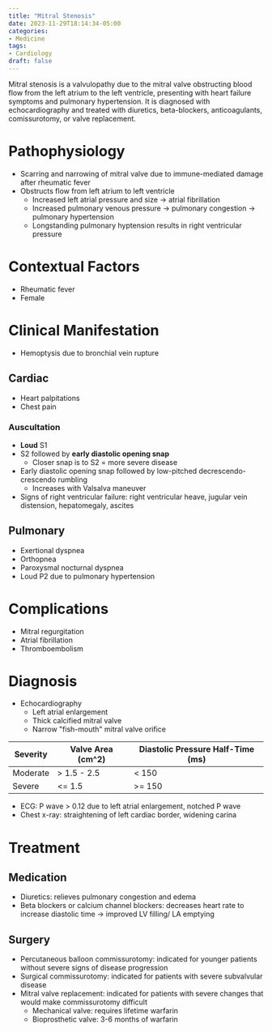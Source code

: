 ```yaml
---
title: "Mitral Stenosis"
date: 2023-11-29T18:14:34-05:00
categories:
- Medicine
tags:
- Cardiology
draft: false
---
```

Mitral stenosis is a valvulopathy due to the mitral valve obstructing blood flow from the left atrium to the left ventricle, presenting with heart failure symptoms and pulmonary hypertension. It is diagnosed with echocardiography and treated with diuretics, beta-blockers, anticoagulants, comissurotomy, or valve replacement.

<!--more-->
# Pathophysiology
- Scarring and narrowing of mitral valve due to immune-mediated damage after rheumatic fever
- Obstructs flow from left atrium to left ventricle
  - Increased left atrial pressure and size -> atrial fibrillation
  - Increased pulmonary venous pressure -> pulmonary congestion -> pulmonary hypertension
  - Longstanding pulmonary hyptension results in right ventricular pressure

# Contextual Factors
- Rheumatic fever
- Female

# Clinical Manifestation
- Hemoptysis due to bronchial vein rupture

## Cardiac
- Heart palpitations
- Chest pain

### Auscultation
- **Loud** S1
- S2 followed by **early diastolic opening snap**
  - Closer snap is to S2 = more severe disease
- Early diastolic opening snap followed by low-pitched decrescendo-crescendo rumbling
  - Increases with Valsalva maneuver
- Signs of right ventricular failure: right ventricular heave, jugular vein distension, hepatomegaly, ascites

## Pulmonary
- Exertional dyspnea
- Orthopnea
- Paroxysmal nocturnal dyspnea
- Loud P2 due to pulmonary hypertension

# Complications
- Mitral regurgitation
- Atrial fibrillation
- Thromboembolism

# Diagnosis
- Echocardiography
  - Left atrial enlargement
  - Thick calcified mitral valve
  - Narrow "fish-mouth" mitral valve orifice
  
| Severity | Valve Area (cm^2) | Diastolic Pressure Half-Time (ms) |
|----------|-------------------|-----------------------------------|
| Moderate | > 1.5 - 2.5       | < 150                             |
| Severe   | <= 1.5            | >= 150                            |

- ECG: P wave > 0.12 due to left atrial enlargement, notched P wave
- Chest x-ray: straightening of left cardiac border, widening carina

# Treatment
## Medication
- Diuretics: relieves pulmonary congestion and edema
- Beta blockers or calcium channel blockers: decreases heart rate to increase diastolic time -> improved LV filling/ LA emptying

## Surgery
- Percutaneous balloon commissurotomy: indicated for younger patients without severe signs of disease progression
- Surgical commissurotomy: indicated for patients with severe subvalvular disease
- Mitral valve replacement: indicated for patients with severe changes that would make commissurotomy difficult
  - Mechanical valve: requires lifetime warfarin
  - Bioprosthetic valve: 3-6 months of warfarin
